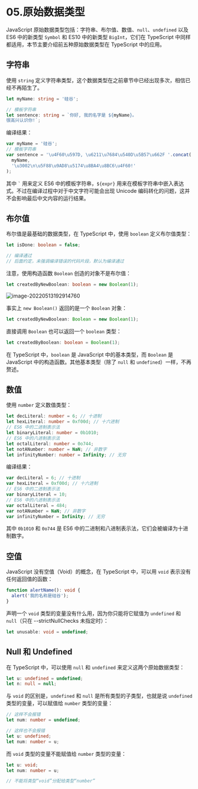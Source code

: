 # 05.原始数据类型

JavaScript 原始数据类型包括：字符串、布尔值、数值、`null`、`undefined` 以及 ES6 中的新类型 `Symbol` 和 ES10 中的新类型 `BigInt`，它们在 TypeScript 中同样都适用，本节主要介绍前五种原始数据类型在 TypeScript 中的应用。

## 字符串

使用 `string` 定义字符串类型，这个数据类型在之前章节中已经出现多次，相信已经不再陌生了。

```ts
let myName: string = '硅谷';

// 模板字符串
let sentence: string = `你好, 我的名字是 ${myName}。
很高兴认识你!`;
```

编译结果：

```js
var myName = '硅谷';
// 模板字符串
var sentence = '\u4F60\u597D, \u6211\u7684\u540D\u5B57\u662F '.concat(
  myName,
  '\u3002\n\u5F88\u9AD8\u5174\u8BA4\u8BC6\u4F60!'
);
```

其中 <code>&#96;</code> 用来定义 ES6 中的模板字符串，`${expr}` 用来在模板字符串中嵌入表达式。不过在编译过程中对于中文字符可能会出现 Unicode 编码转化的问题，这并不会影响最后中文内容的运行结果。

## 布尔值

布尔值是最基础的数据类型，在 TypeScript 中，使用 `boolean` 定义布尔值类型：

```ts
let isDone: boolean = false;

// 编译通过
// 后面约定，未强调编译错误的代码片段，默认为编译通过
```

注意，使用构造函数 `Boolean` 创造的对象不是布尔值：

```ts
let createdByNewBoolean: boolean = new Boolean(1);
```

![image-20220513192914760](http://qn.chinavanes.com/qiniu_picGo/image-20220513192914760.png)

事实上 `new Boolean()` 返回的是一个 `Boolean` 对象：

```ts
let createdByNewBoolean: Boolean = new Boolean(1);
```

直接调用 `Boolean` 也可以返回一个 `boolean` 类型：

```ts
let createdByBoolean: boolean = Boolean(1);
```

在 TypeScript 中，`boolean` 是 JavaScript 中的基本类型，而 `Boolean` 是 JavaScript 中的构造函数。其他基本类型（除了 `null` 和 `undefined`）一样，不再赘述。

## 数值

使用 `number` 定义数值类型：

```ts
let decLiteral: number = 6; // 十进制
let hexLiteral: number = 0xf00d; // 十六进制
// ES6 中的二进制表示法
let binaryLiteral: number = 0b1010;
// ES6 中的八进制表示法
let octalLiteral: number = 0o744;
let notANumber: number = NaN; // 非数字
let infinityNumber: number = Infinity; // 无穷
```

编译结果：

```js
var decLiteral = 6; // 十进制
var hexLiteral = 0xf00d; // 十六进制
// ES6 中的二进制表示法
var binaryLiteral = 10;
// ES6 中的八进制表示法
var octalLiteral = 484;
var notANumber = NaN; // 非数字
var infinityNumber = Infinity; // 无穷
```

其中 `0b1010` 和 `0o744` 是 ES6 中的二进制和八进制表示法，它们会被编译为十进制数字。

## 空值

JavaScript 没有空值（Void）的概念，在 TypeScript 中，可以用 `void` 表示没有任何返回值的函数：

```ts
function alertName(): void {
  alert('我的名称是硅谷');
}
```

声明一个 `void` 类型的变量没有什么用，因为你只能将它赋值为 `undefined` 和 `null`（只在 --strictNullChecks 未指定时）：

```ts
let unusable: void = undefined;
```

## Null 和 Undefined

在 TypeScript 中，可以使用 `null` 和 `undefined` 来定义这两个原始数据类型：

```ts
let u: undefined = undefined;
let n: null = null;
```

与 `void` 的区别是，`undefined` 和 `null` 是所有类型的子类型，也就是说 `undefined` 类型的变量，可以赋值给 `number` 类型的变量：

```ts
// 这样不会报错
let num: number = undefined;
```

```ts
// 这样也不会报错
let u: undefined;
let num: number = u;
```

而 `void` 类型的变量不能赋值给 `number` 类型的变量：

```ts
let u: void;
let num: number = u;

// 不能将类型“void”分配给类型“number”
```
